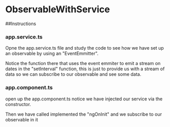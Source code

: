 # ObservableWithService

##Instructions

### app.service.ts
Opne the app.service.ts file and study the code to see how we have set up an observable by using an "EventEmmitter".

Notice the function there that uses the event emmiter to emit a stream on dates in the "setInterval" function, this is just to provide us with a stream of data so we can subscribe to our observable and see some data.

### app.component.ts
open up the app.component.ts notice we have injected our service via the constructor.

Then we have called implemented the "ngOnInit" and we subscribe to our observable in it
